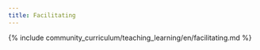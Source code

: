 ```yaml
---
title: Facilitating
---
```


{% include community_curriculum/teaching_learning/en/facilitating.md %}
